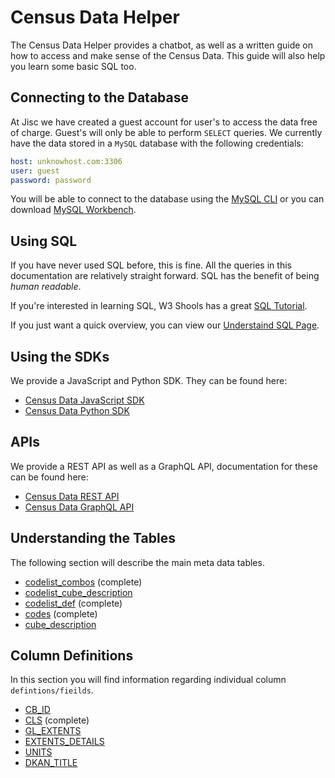 # Census Data Helper

The Census Data Helper provides a chatbot, as well as a written guide on how to access and make sense of the Census Data. This guide will also help you learn some basic SQL too.

## Connecting to the Database
At Jisc we have created a guest account for user's to access the data free of charge. Guest's will only be able to perform `SELECT` queries. We currently have the data stored in a `MySQL` database with the following credentials:

```yaml
host: unknowhost.com:3306
user: guest
password: password
```

You will be able to connect to the database using the [MySQL CLI](https://dev.mysql.com/downloads/mysql/) or you can download [MySQL Workbench](https://www.mysql.com/products/workbench/).

## Using SQL
If you have never used SQL before, this is fine. All the queries in this documentation are relatively straight forward. SQL has the benefit of being *human readable*.

If you're interested in learning SQL, W3 Shools has a great [SQL Tutorial](https://www.w3schools.com/sql/default.asp).

If you just want a quick overview, you can view our [Understaind SQL Page](understanding_sql.md).

## Using the SDKs

We provide a JavaScript and Python SDK. They can be found here:

- [Census Data JavaScript SDK](http://google.com)
- [Census Data Python SDK](http://google.com)

## APIs

We provide a REST API as well as a GraphQL API, documentation for these can be found here:
- [Census Data REST API](http://google.com)
- [Census Data GraphQL API](http://google.com)

## Understanding the Tables
The following section will describe the main meta data tables.

- [codelist_combos](tables/codelist_combos.md) (complete)
- [codelist_cube_description](tables/codelist_cube_description.md)
- [codelist_def](tables/codelist_def.md) (complete)
- [codes](tables/codes.md) (complete)
- [cube_description](tables/cube_description.md)


## Column Definitions

In this section you will find information regarding individual column `defintions/fieilds`.

- [CB_ID](columns/cb_id.md)
- [CLS](columns/cls.md) (complete)
- [GL_EXTENTS](columns/gl_extents.md)
- [EXTENTS_DETAILS](columns/extents_details.md)
- [UNITS](columns/units.md)
- [DKAN_TITLE](columns/dkan_title.md)
